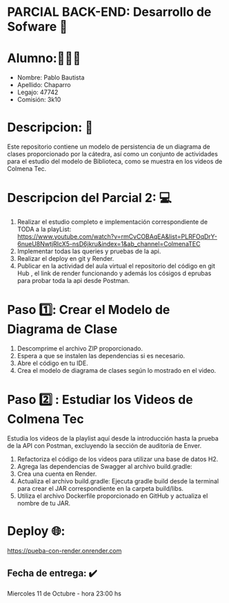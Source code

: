 # PARCIAL BACK-END: Desarrollo de Sofware 📓
# Alumno:🧑🏽‍💻
- Nombre: Pablo Bautista
- Apellido: Chaparro
- Legajo: 47742
- Comisión: 3k10
 # Descripcion: 📝
Este repositorio contiene un modelo de persistencia de un diagrama de clases proporcionado por la cátedra, así como un conjunto de actividades para el estudio del modelo de Biblioteca, como se muestra en los videos de Colmena Tec.

# Descripcion del Parcial 2: 💻
1. Realizar el estudio completo e implementación correspondiente de TODA a la playList: <br>
https://www.youtube.com/watch?v=rmCvCOBAqEA&list=PLRFOqDrY-6nueU8NwtjRIcX5-nsD6jkru&index=1&ab_channel=ColmenaTEC
2. Implementar todas las queries  y pruebas de la api.
3. Realizar el deploy en git y Render.
4. Publicar en la actividad del aula virtual el repositorio del código en git Hub , el link de render funcionando y además los cósigos d eprubas para probar toda la api desde Postman.
   
# Paso 1️⃣: Crear el Modelo de Diagrama de Clase
1. Descomprime el archivo ZIP proporcionado.
2. Espera a que se instalen las dependencias si es necesario.
3. Abre el código en tu IDE.
4. Crea el modelo de diagrama de clases según lo mostrado en el video.

# Paso 2️⃣ : Estudiar los Videos de Colmena Tec
Estudia los videos de la playlist aquí desde la introducción hasta la prueba de la API con Postman, excluyendo la sección de auditoría de Enver.
1. Refactoriza el código de los videos para utilizar una base de datos H2.
2. Agrega las dependencias de Swagger al archivo build.gradle:
3. Crea una cuenta en Render.
4. Actualiza el archivo build.gradle:
Ejecuta gradle build desde la terminal para crear el JAR correspondiente en la carpeta build/libs.
5. Utiliza el archivo Dockerfile proporcionado en GitHub y actualiza el nombre de tu JAR.

# Deploy 🌐:
https://pueba-con-render.onrender.com
## Fecha de entrega: ✔️ 
Miercoles 11 de Octubre - hora 23:00 hs
